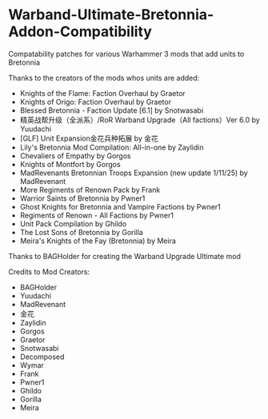 # Warband-Ultimate-Bretonnia-Addon-Compatibility
Compatability patches for various Warhammer 3 mods that add units to Bretonnia 

Thanks to the creators of the mods whos units are added:
- Knights of the Flame: Faction Overhaul by Graetor
- Knights of Origo: Faction Overhaul by Graetor
- Blessed Bretonnia - Faction Update [6.1] by Snotwasabi
- 精英战帮升级（全派系）/RoR Warband Upgrade（All factions）Ver 6.0 by Yuudachi
- [GLF] Unit Expansion金花兵种拓展 by 金花
- Lily's Bretonnia Mod Compilation: All-in-one by Zaylidin
- Chevaliers of Empathy by Gorgos
- Knights of Montfort by Gorgos
- MadRevenants Bretonnian Troops Expansion (new update 1/11/25) by MadRevenant
- More Regiments of Renown Pack by Frank
- Warrior Saints of Bretonnia by Pwner1
- Ghost Knights for Bretonnia and Vampire Factions by Pwner1
- Regiments of Renown - All Factions by Pwner1
- Unit Pack Compilation by Ghildo
- The Lost Sons of Bretonnia by Gorilla
- Meira's Knights of the Fay (Bretonnia) by Meira

Thanks to BAGHolder for creating the Warband Upgrade Ultimate mod

Credits to Mod Creators:
- BAGHolder
- Yuudachi
- MadRevenant
- 金花
- Zaylidin
- Gorgos
- Graetor
- Snotwasabi
- Decomposed
- Wymar
- Frank
- Pwner1
- Ghildo
- Gorilla
- Meira
